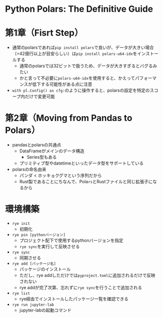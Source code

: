 # Python Polars: The Definitive Guide

# 第1章（Fisrt Step）
* 通常のpolarsであれば`pip install polars`で良いが、データが大きい場合（=42億行以上が目安らしい）は`pip install polars-u64-idx`をインストールする
    * 通常のpolarsでは32ビットで扱うため、データが大きすぎるとバグるみたい
    * かと言って不必要に`polars-u64-idx`を使用すると、かえってパフォーマンスが低下する可能性がある点に注意
* `with pl.Config() as cfg:`のように操作すると、polarsの設定を特定のスコープ内だけで変更可能
# 第2章（Moving from Pandas to Polars）
* pandasとpolarsの共通点
    * DataFrameがメインのデータ構造
        * Series型もある
    * プリミティブ型やdatetimeといったデータ型をサポートしている
* polarsの命名由来
    * パンダ < ホッキョクグマという序列だから
    * Rust製であることにちなんで、Pola`rs`とRustファイルと同じ拡張子になるから


# 環境構築
* `rye init`
    * 初期化
* `rye pin [pythonバージョン]`
    * プロジェクト配下で使用するpythonバージョンを指定
    * `rye sync`を実行して反映させる
* `rye sync`
    * 同期させる
* `rye add [パッケージ名]`
    * パッケージのインストール
    * ただし、rye addしただけでは`pyproject.toml`に追加されるだけで反映されない
    * rye addが完了次第、忘れずに`rye sync`を行うことで追加される
* `rye list`
    * rye経由でインストールしたパッケージ一覧を確認できる
* `rye run jupyter-lab`
    * jupyter-labの起動コマンド
